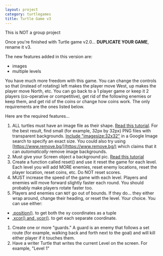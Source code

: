 ```yaml
---
layout: project
category: turtlegames
title: Turtle Game v3
---
```

This is NOT a group project

Once you're finished with Turtle game v2.0... **DUPLICATE YOUR GAME**, rename it v3.

The new features added in this version are:
  - images
  - multiple levels

You have much more freedom with this game. You can change the controls so that (instead of rotating) left makes the player move West, up makes the player move North, etc. You can go back to a 1 player game or keep it 2 players (co-operative or competitive), get rid of the following enemies or keep them, and get rid of the coins or change how coins work. The only requirements are the ones listed below.

Here are the required features...

1.  ALL turtles must have an image file as their shape. [Read this tutorial](https://blog.trinket.io/using-images-in-turtle-programs/). For the best result, find small (for example, 32px by 32px) PNG files with transparent backgrounds. [Include "imagesize:32x32"](https://www.google.com/search?surl=1&q=mario+imagesize:32x32&source=lnms&tbm=isch&sa=X&safe=active&ssui=on) in a Google Image search to specify an exact size. You could also try using [https://www.remove.bg/](https://www.remove.bg/) which claims that it can *automatically* remove image backgrounds.
1.  Must give your Screen object a background pic. [Read this tutorial](https://blog.trinket.io/using-images-in-turtle-programs/)
1.  Create a function called reset() and use it reset the game for each level. Each level you will add MORE enemies, reset enemy locations, reset the player location, reset coins, etc. Do NOT reset scores.
1.  MUST increase the speed of the game with each level. Players and enemies will move forward slightly faster each round. You should probably make players rotate faster too.
1.  Players and enemies can ```NOT``` go out of bounds. If they do... they either wrap around, change their heading, or reset the level. Your choice. You can use either:
   -  [.position()](https://docs.python.org/3.3/library/turtle.html?highlight=turtle#turtle.position). to get both the xy coordinates as a tuple
   -  [.xcor() and .ycor()](https://docs.python.org/3.3/library/turtle.html?highlight=turtle#turtle.xcor). to get each separate coordinate.
1.  Create one or more "guards." A guard is an enemy that follows a set route (for example, walking back and forth next to the goal) and will kill either player if it touches them.
1.  Have a writer Turtle that writes the current Level on the screen. For example, "Level 1"

